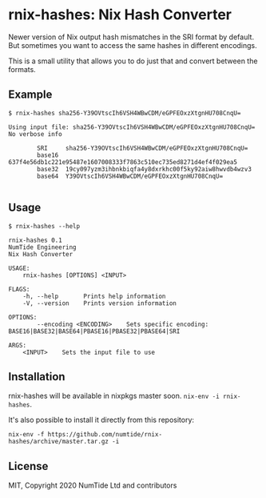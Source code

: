 # rnix-hashes: Nix Hash Converter

Newer version of Nix output hash mismatches in the SRI format by default. But
sometimes you want to access the same hashes in different encodings.

This is a small utility that allows you to do just that and convert between
the formats.

## Example

`$ rnix-hashes sha256-Y39OVtscIh6VSH4WBwCDM/eGPFEOxzXtgnHU708CnqU=`
```
Using input file: sha256-Y39OVtscIh6VSH4WBwCDM/eGPFEOxzXtgnHU708CnqU=
No verbose info

        SRI 	sha256-Y39OVtscIh6VSH4WBwCDM/eGPFEOxzXtgnHU708CnqU=
        base16	637f4e56db1c221e95487e1607008333f7863c510ec735ed8271d4ef4f029ea5
        base32	19cy097yzm3ihbnkbiqfa4y8dxrkhc00f5ky92aiw8hwvdb4wzv3
        base64	Y39OVtscIh6VSH4WBwCDM/eGPFEOxzXtgnHU708CnqU=
        
```

## Usage

`$ rnix-hashes --help`
```
rnix-hashes 0.1
NumTide Engineering
Nix Hash Converter

USAGE:
    rnix-hashes [OPTIONS] <INPUT>

FLAGS:
    -h, --help       Prints help information
    -V, --version    Prints version information

OPTIONS:
        --encoding <ENCODING>    Sets specific encoding: BASE16|BASE32|BASE64|PBASE16|PBASE32|PBASE64|SRI

ARGS:
    <INPUT>    Sets the input file to use
```

## Installation

rnix-hashes will be available in nixpkgs master soon. `nix-env -i rnix-hashes`.

It's also possible to install it directly from this repository:

 `nix-env -f https://github.com/numtide/rnix-hashes/archive/master.tar.gz -i`

## License

MIT, Copyright 2020 NumTide Ltd and contributors

